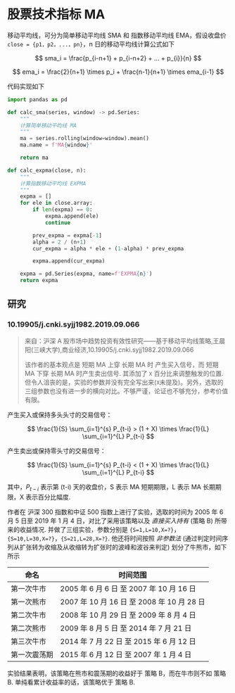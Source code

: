 # 股票技术指标 MA

移动平均线，可分为简单移动平均线 SMA 和 指数移动平均线 EMA，假设收盘价 `close = {p1，p2，...，pn}`，n 日的移动平均线计算公式如下

$$
sma_i = \frac{p_{i-n+1} + p_{i-n+2} + ... + p_{i}}{n}
$$

$$
ema_i = \frac{2}{n+1} \times p_i + \frac{n-1}{n+1} \times ema_{i-1}
$$

代码实现如下

```python
import pandas as pd

def calc_sma(series, window) -> pd.Series:
    """
    计算简单移动平均线 MA
    """
    ma = series.rolling(window=window).mean()
    ma.name = f'MA{window}'

    return ma

def calc_expma(close, n):
    """
    计算指数移动平均线 EXPMA
    """
    expma = []
    for ele in close.array:
        if len(expma) == 0:
            expma.append(ele)
            continue

        prev_expma = expma[-1]
        alpha = 2 / (n+1)
        cur_expma = alpha * ele + (1-alpha) * prev_expma

        expma.append(cur_expma)

    expma = pd.Series(expma, name=f'EXPMA{n}')
    return expma
```

## 研究

### 10.19905/j.cnki.syjj1982.2019.09.066

> 来自：沪深 A 股市场中趋势投资有效性研究——基于移动平均线策略,王晨阳(三峡大学),商业经济,10.19905/j.cnki.syjj1982.2019.09.066
>
> 该作者的基本观点是 短期 MA 上穿 长期 MA 时 产生买入信号，而 短期 MA 下穿 长期 MA 时产生卖出信号. 其添加了 `X` 百分比来调整触发的位置. 但令人沮丧的是，实验的参数并没有完全写出来(`X`未提及)。另外，选取的三组参数也没有进一步的横向对比。不够严谨，论证也不够充分，参考价值有限。

产生买入或保持多头头寸的交易信号：

$$
\frac{1}{S} \sum_{i=1}^{s} P_{t-i} > (1 + X) \times \frac{1}{L} \sum_{i=1}^{L} P_{t-i}
$$

产生卖出或保持零头寸的交易信号：

$$
\frac{1}{S} \sum_{i=1}^{s} P_{t-i} < (1 + X) \times \frac{1}{L} \sum_{i=1}^{L} P_{t-i}
$$

其中，$P_{t-i}$ 表示第 (t-i) 天的收盘价，S 表示 MA 短期期限，L 表示 MA 长期期限，X 表示百分比幅度.

作者在 沪深 300 指数和中证 500 指数上进行了实验，选取的时间为 2005 年 6 月 5 日至 2019 年 1 月 4 日，对比了采用该策略以及 _直接买入持有_ (策略 B) 所带来的收益情况. 并做了三组实验，参数分别是 `{S=1,L=10,X=?}`，`{S=10,L=30,X=?}`，`{S=21,L=28,X=?}`. 他还将时间按照 _非参数法_ (通过判定时间序列从扩张转为收缩及从收缩转为扩张时的波峰和波谷来判定) 划分了牛熊市，如下所示

| 命名         | 时间范围                                   |
| ------------ | ------------------------------------------ |
| 第一次牛市   | 2005 年 6 月 6 日 至 2007 年 10 月 16 日   |
| 第一次熊市   | 2007 年 10 月 16 日 至 2008 年 10 月 28 日 |
| 第二次牛市   | 2008 年 10 月 29 日 至 2009 年 8 月 4 日   |
| 第二次熊市   | 2009 年 8 月 5 日 至 2014 年 7 月 21 日    |
| 第三次牛市   | 2014 年 7 月 22 日 至 2015 年 6 月 12 日   |
| 第一次震荡期 | 2015 年 6 月 12 日 至 2007 年 1 月 4 日    |

实验结果表明，该策略在熊市和震荡期的收益好于 策略 B，而在牛市则不如 策略 B. 单纯看累计收益率的话，该策略优于 策略 B.

